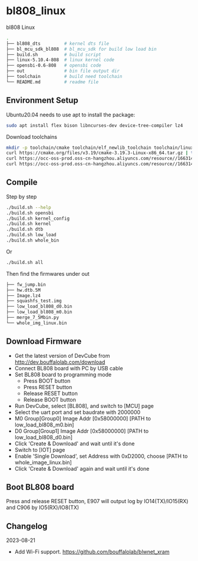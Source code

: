 # bl808_linux

bl808 Linux

```bash
.
├── bl808_dts         # kernel dts file
├── bl_mcu_sdk_bl808  # bl_mcu_sdk for build low load bin
├── build.sh          # build script
├── linux-5.10.4-808  # linux kernel code
├── opensbi-0.6-808   # opensbi code
├── out               # bin file output dir
├── toolchain         # build need toolchain
└── README.md         # readme file
```

## Environment Setup

Ubuntu20.04 needs to use apt to install the package:

```bash
sudo apt install flex bison libncurses-dev device-tree-compiler lz4
```

Download toolchains

```bash
mkdir -p toolchain/cmake toolchain/elf_newlib_toolchain toolchain/linux_toolchain
curl https://cmake.org/files/v3.19/cmake-3.19.3-Linux-x86_64.tar.gz | tar xz -C toolchain/cmake/ --strip-components=1
curl https://occ-oss-prod.oss-cn-hangzhou.aliyuncs.com/resource//1663142243961/Xuantie-900-gcc-elf-newlib-x86_64-V2.6.1-20220906.tar.gz | tar xz -C toolchain/elf_newlib_toolchain/ --strip-components=1
curl https://occ-oss-prod.oss-cn-hangzhou.aliyuncs.com/resource//1663142514282/Xuantie-900-gcc-linux-5.10.4-glibc-x86_64-V2.6.1-20220906.tar.gz | tar xz -C toolchain/linux_toolchain/ --strip-components=1
```

## Compile

Step by step

```bash
./build.sh --help
./build.sh opensbi
./build.sh kernel_config
./build.sh kernel
./build.sh dtb
./build.sh low_load
./build.sh whole_bin
```

Or

```bash
./build.sh all
```

Then find the firmwares under out

```bash
├── fw_jump.bin
├── hw.dtb.5M
├── Image.lz4
├── squashfs_test.img 
├── low_load_bl808_d0.bin 
├── low_load_bl808_m0.bin 
├── merge_7_5Mbin.py
└── whole_img_linux.bin
```

## Download Firmware

- Get the latest version of DevCube from http://dev.bouffalolab.com/download
- Connect BL808 board with PC by USB cable
- Set BL808 board to programming mode
    + Press BOOT button
    + Press RESET button
    + Release RESET button
    + Release BOOT button
- Run DevCube, select [BL808], and switch to [MCU] page
- Select the uart port and set baudrate with 2000000
- M0 Group[Group0] Image Addr [0x58000000] [PATH to low_load_bl808_m0.bin]
- D0 Group[Group1] Image Addr [0x58000000] [PATH to low_load_bl808_d0.bin]
- Click 'Create & Download' and wait until it's done
- Switch to [IOT] page
- Enable 'Single Download', set Address with 0xD2000, choose [PATH to whole_image_linux.bin]
- Click 'Create & Download' again and wait until it's done

## Boot BL808 board

Press and release RESET button, E907 will output log by IO14(TX)/IO15(RX) and C906 by IO5(RX)/IO8(TX)

## Changelog

2023-08-21
- Add Wi-Fi support. https://github.com/bouffalolab/blwnet_xram
